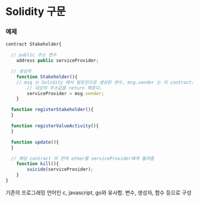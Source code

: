 # Solidity 구문

### 예제

```javascript
contract Stakeholder{

  // public 주소 변수
	address public serviceProvider;

  // 생성자
	function Stakeholder(){
    // msg 는 Solidity 에서 빌트인으로 생성된 변수, msg.sender 는 이 contract를 호출한
		// 대상의 주소값을 return 해준다.
		serviceProvider = msg.sender;
	}

  function registerStakeholder(){
  }

  function registerValueActivity(){
  }

  function update(){
  }

  // 해당 contract 의 잔여 ether를 serviceProvider에게 돌려줌
	function kill(){
		suicide(serviceProvider);
	}
}

```

기존의 프로그래밍 언어인 c, javascript, go와 유사함.
변수, 생성자, 함수 등으로 구성
